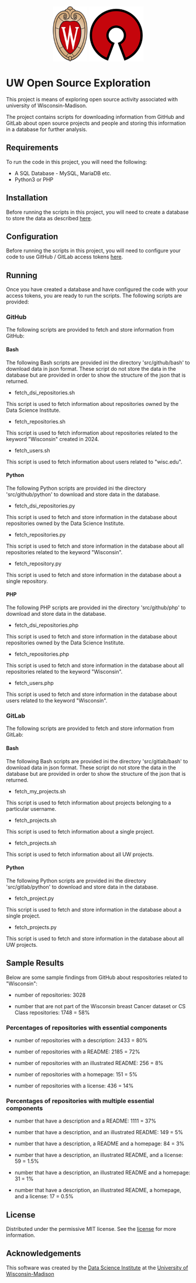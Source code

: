 <p align="center">
	<div align="center">
        <img src="./images/logos/uw-crest.png" alt="University of Wisconsin Logo" style="height:150px">
		<img src="./images/logos/open-source.svg" alt="Open Source Logo" style="height:150px">
	</div>
</p>

# UW Open Source Exploration

This project is means of exploring open source activity associated with university of Wisconsin-Madison.

The project contains scripts for downloading information from GitHub and GitLab about open source projects and people and storing this information in a database for further analysis.

## Requirements

To run the code in this project, you will need the following:

- A SQL Database - MySQL, MariaDB etc.
- Python3 or PHP

## Installation

Before running the scripts in this project, you will need to create a database to store the data as described [here](INSTALL.md).

## Configuration

Before running the scripts in this project, you will need to configure your code to use GitHub / GitLab access tokens [here](CONFIGURE.md).

## Running

Once you have created a database and have configured the code with your access tokens, you are ready to run the scripts.  The following scripts are provided:

### GitHub

The following scripts are provided to fetch and store information from GitHub:

#### Bash

The following Bash scripts are provided ini the directory 'src/github/bash' to download data in json format.  These script do not store the data in the database but are provided in order to show the structure of the json that is returned.

- fetch_dsi_repositories.sh

This script is used to fetch information about repositories owned by the Data Science Institute.

- fetch_repositories.sh

This script is used to fetch information about repositories related to the keyword "Wisconsin" created in 2024.

- fetch_users.sh

This script is used to fetch information about users related to "wisc.edu".

#### Python

The following Python scripts are provided ini the directory 'src/github/python' to download and store data in the database. 

- fetch_dsi_repositories.py

This script is used to fetch and store information in the database about repositories owned by the Data Science Institute.

- fetch_repositories.py

This script is used to fetch and store information in the database about all repositories related to the keyword "Wisconsin".

- fetch_repository.py

This script is used to fetch and store information in the database about a single repository.

#### PHP

The following PHP scripts are provided ini the directory 'src/github/php' to download and store data in the database. 

- fetch_dsi_repositories.php

This script is used to fetch and store information in the database about repositories owned by the Data Science Institute.

- fetch_repositories.php

This script is used to fetch and store information in the database about all repositories related to the keyword "Wisconsin".

- fetch_users.php

This script is used to fetch and store information in the database about users related to the keyword "Wisconsin".

### GitLab

The following scripts are provided to fetch and store information from GitLab:

#### Bash

The following Bash scripts are provided ini the directory 'src/gitlab/bash' to download data in json format.  These script do not store the data in the database but are provided in order to show the structure of the json that is returned.

- fetch_my_projects.sh

This script is used to fetch information about projects belonging to a particular username.

- fetch_projects.sh

This script is used to fetch information about a single project.

- fetch_projects.sh

This script is used to fetch information about all UW projects.

#### Python

The following Python scripts are provided ini the directory 'src/gitlab/python' to download and store data in the database. 

- fetch_project.py

This script is used to fetch and store information in the database about a single project.

- fetch_projects.py

This script is used to fetch and store information in the database about all UW projects.

## Sample Results

Below are some sample findings from GitHub about respositories related to "Wisconsin":

- number of repositories:
3028

- number that are not part of the Wisconsin breast Cancer dataset or CS Class repositories:
1748 = 58%

### Percentages of repositories with essential components

- number of repositories with a description:
2433 = 80%

- number of repositories with a README:
2185 = 72%

- number of repositories with an illustrated README:
256 = 8%

- number of repositories with a homepage:
151 = 5%

- number of repositories with a license:
436 = 14%

### Percentages of repositories with multiple essential components

- number that have a description and a README:
1111 = 37%

- number that have a description, and an illustrated README:
149 = 5%

- number that have a description, a README and a homepage:
84 = 3%

- number that have a description, an illustrated README, and a license:
59 = 1.5%

- number that have a description, an illustrated README and a homepage:
31 = 1%

- number that have a description, an illustrated README, a homepage, and a license:
17 = 0.5%

<!-- LICENSE -->
## License

Distributed under the permissive MIT license. See the [license](./LICENSE.txt) for more information.

<!-- Acknowledgements -->
## Acknowledgements

This software was created by the [Data Science Institute](https://datascience.wisc.edu/) at the [University of Wisconsin-Madison](https://www.wisc.edu/)
